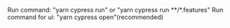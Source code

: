 Run command: "yarn cypress run" or "yarn cypress run **/*.features" Run command for ui: "yarn cypress open"(recommended)
